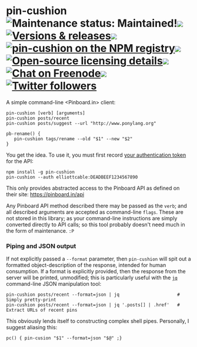 pin-cushion <img alt='Maintenance status: Maintained!' src="https://img.shields.io/badge/maintained%3F-yes_~2016-brightgreen.svg"><img src="http://elliottcable.s3.amazonaws.com/p/8x8.png"><a target="_blank" href="https://github.com/ELLIOTTCABLE/pin-cushion/releases"><img alt='Versions & releases' src="https://img.shields.io/npm/v/pin-cushion.svg"></a><img src="http://elliottcable.s3.amazonaws.com/p/8x8.png"><a target="_blank" href="https://npmjs.com/package/pin-cushion"><img alt='pin-cushion on the NPM registry' src="https://img.shields.io/npm/dt/pin-cushion.svg"></a><img src="http://elliottcable.s3.amazonaws.com/p/8x8.png"><a target="_blank" href="COPYING.text"><img alt='Open-source licensing details' src="https://img.shields.io/badge/license-ISC-blue.svg"></a><img src="http://elliottcable.s3.amazonaws.com/p/8x8.png"><a target="_blank" href="http://ell.io/IRC"><img alt='Chat on Freenode' src="https://img.shields.io/badge/chat-IRC-blue.svg"></a><img src="http://elliottcable.s3.amazonaws.com/p/8x8.png"><a target="_blank" href="http://twitter.com/ELLIOTTCABLE"><img alt='Twitter followers' src="https://img.shields.io/twitter/follow/ELLIOTTCABLE.svg?style=flat&label=followers&color=blue"></a>
===========
A simple command-line <Pinboard.in> client:

    pin-cushion [verb] [arguments]
    pin-cushion posts/recent
    pin-cushion posts/suggest --url "http://www.ponylang.org"

    pb-rename() {
       pin-cushion tags/rename --old "$1" --new "$2"
    }

You get the idea. To use it, you must first record [your authentication token][auth] for the API:

    npm install -g pin-cushion
    pin-cushion --auth elliottcable:DEADBEEF1234567890

This only provides abstracted access to the Pinboard API as defined on their site:
   <https://pinboard.in/api>

Any Pinboard API method described there may be passed as the `verb`; and all described arguments are
accepted as command-line `flags`. These are not stored in this library; as your command-line
instructions are simply converted directly to API calls; so this tool probably doesn't need much in
the form of maintenance. `:P`

   [auth]: <https://pinboard.in/settings/password>

### Piping and JSON output
If not explicitly passed a `--format` parameter, then `pin-cushion` will spit out a formatted
object-description of the response, intended for human consumption. If a format is explicitly
provided, then the response from the server will be printed, unmodified; this is particularly useful
with the [`jq`](https://stedolan.github.io/jq/) command-line JSON manipulation tool:

    pin-cushion posts/recent --format=json | jq                      # Simply pretty-print
    pin-cushion posts/recent --format=json | jq '.posts[] | .href'   # Extract URLs of recent pins

This obviously lends itself to constructing complex shell pipes. Personally, I suggest aliasing
this:

    pc() { pin-cusion "$1" --format=json "$@" ;}
